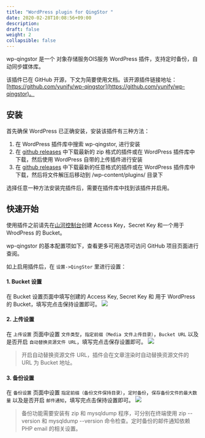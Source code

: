 ```yaml
---
title: "WordPress plugin for QingStor "
date: 2020-02-28T10:08:56+09:00
description:
draft: false
weight: 2
collapsible: false
---
```


wp-qingstor 是一个 对象存储服务OIS服务 WordPress 插件，支持定时备份，自动同步媒体库。

该插件已在 GitHub 开源，下文为简要使用文档。该开源插件链接地址：[https://github.com/yunify/wp-qingstor](https://github.com/yunify/wp-qingstor)。

## 安装

首先确保 WordPress 已正确安装，安装该插件有三种方法：
1. 在 WordPress 插件库中搜索 wp-qingstor, 进行安装
2. 在 [github releases](https://github.com/yunify/wp-qingstor/releases) 中下载最新的 zip 格式的插件或在 WordPress 插件库中下载，然后使用 WordPress 自带的上传插件进行安装
3. 在 [github releases](https://github.com/yunify/wp-qingstor/releases) 中下载最新的任意格式的插件或在 WordPress 插件库中下载，然后将文件解压后移动到 /wp-content/plugins/ 目录下

选择任意一种方法安装完插件后，需要在插件库中找到该插件并启用。

## 快速开始

使用插件之前请先在[山河控制台](https://console.shanhe.com/access_keys/)创建 Access Key，Secret Key 和一个用于 WrodPress 的 Bucket。

wp-qingstor 的基本配置项如下，查看更多可用选项可访问 GitHub 项目页面进行查阅。

如上启用插件后，在 `设置->QingStor` 里进行设置：

#### 1. Bucket 设置

  在 Bucket 设置页面中填写创建的 Access Key, Secret Key 和 用于 WordPress 的 Bucket，填写完点击保持设置即可。
![](wordpress_set_bucket.png)

#### 2. 上传设置

  在 `上传设置` 页面中设置 `文件类型`，`指定前缀（Media 文件上传目录）`，`Bucket URL` 以及是否开启 `自动替换资源文件 URL`，填写完点击保存设置即可。
![](wordpress_set_upload.png)

> 开启自动替换资源文件 URL，插件会在文章渲染时自动替换资源文件的 URL 为 Bucket 地址。

#### 3. 备份设置

  在 `备份设置` 页面中设置 `指定前缀（备份文件保持目录）`，`定时备份`，`保存备份文件的最大数量` 以及是否开启 `邮件通知`，填写完点击保持设置即可。
![](wordpress_set_backup.png)

> 备份功能需要安装有 zip 和 mysqldump 程序，可分别在终端使用 zip --version 和 mysqldump --version 命令检查。定时备份的邮件通知依赖 PHP email 的相关设置。
